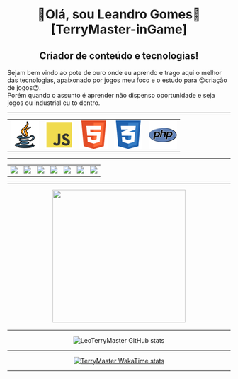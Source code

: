 <html>
<body>
  <h1 align="center">👋Olá, sou Leandro Gomes👋[TerryMaster-inGame]</h1>
  <h2 align="center">Criador de conteúdo e tecnologias!</h2>

  <p>    Sejam bem vindo ao pote de ouro onde eu aprendo e trago aqui o melhor das tecnologias, apaixonado por jogos meu foco e o estudo para 😍criação de jogos😍. <br>
         Porém quando o assunto é aprender não dispenso oportunidade e seja jogos ou industrial eu to dentro.
  </p>
<hr>
<table>
<tr>
<td><img src="img/java.png" width="64" height="64"></td>
<td><img src="img/js.png" width="64" height="64"></td>
<td><img src="img/html.png" width="64" height="64"></td>
<td><img src="img/css.png" width="64" height="64"></td>
<td><img src="img/php.png" width="64" height="64"></td>
</tr>
</table>
<hr>
<table>
<tr>
<td><a href="https://mult-verso.com" target="_blank"><img src="https://img.shields.io/badge/website-000000?style=for-the-badge&logo=About.me&logoColor=white"></a>
</td>
<td><a href="https://www.youtube.com/@L2MultVerso" target="_blank"><img src="https://img.shields.io/badge/YouTube-FF0000?style=for-the-badge&logo=youtube&logoColor=white"></a>
</td>
<td><a href="https://www.facebook.com/profile.php?id=100094957390851" target="_blank"><img src="https://img.shields.io/badge/Facebook-1877F2?style=for-the-badge&logo=facebook&logoColor=white"></a>
</td>
<td><a href="https://www.linkedin.com/in/leandro-gomes-santos-81694919b/" target="_blank"><img src="https://img.shields.io/badge/LinkedIn-0077B5?style=for-the-badge&logo=linkedin&logoColor=white"></a>
</td>
</td>
<td><a href="https://chat.whatsapp.com/J85Vz2Fi8stGoTWSLIMPdk" target="_blank"><img src="https://img.shields.io/badge/WhatsApp-25D366?style=for-the-badge&logo=whatsapp&logoColor=white"></a>
</td>
<td><a href="https://www.instagram.com/terrygomess/" target="_blank"><img src="https://img.shields.io/badge/Instagram-E4405F?style=for-the-badge&logo=instagram&logoColor=white"></a>
</td>
<td><a href="https://discord.gg/EN8mJBcu" target="_blank"><img src="https://img.shields.io/badge/Discord-7289DA?style=for-the-badge&logo=discord&logoColor=white"></a>
</td>
</tr>
</table>
<hr>
<div align="center">
<img src="https://media1.giphy.com/media/v1.Y2lkPTc5MGI3NjExMmFyd3BibWdvNDl4YWQ3d3R4c2FjdW5zc2dlY3FtcHc0dHp6OWx6MyZlcD12MV9pbnRlcm5hbF9naWZfYnlfaWQmY3Q9Zw/JIX9t2j0ZTN9S/giphy.webp" width="300" height="300">
</div>

<div align="center">

<hr>

![LeoTerryMaster  GitHub stats](https://github-readme-stats.vercel.app/api?username=LeoTerryMaster&include_all_commits=true&show_icons=true&card_width=820&theme=radical&show=reviews,discussions_started,discussions_answered,prs_merged,prs_merged_percentage)

<hr>

  [![TerryMaster WakaTime stats](https://github-readme-stats.vercel.app/api/wakatime?username=TerryMaster)](https://github.com/LeoTerryMaster/github-readme-stats)
<hr>
</div>

</body>
</html>











